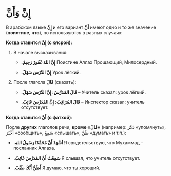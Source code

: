 ﻿# إِنَّ وَأَنَّ

В арабском языке **إِنَّ** и его вариант **أَنَّ** имеют одно и то же значение (**поистине**, **что**), но используются в разных случаях:

**Когда ставится إِنَّ (с кясрой):**

1.  В начале высказывания:
    
    -   **.إِنَّ اللهَ غَفُورٌ رَحِيمٌ**
Поистине Аллах Прощающий, Милосердный.
        
    -   **.إِنَّ الدَّرْسَ سَهْلٌ**
Урок лёгкий.
        
2.  После глагола **قَالَ** (сказать):
    
    -   **.قَالَ المُدَرِّسُ: إِنَّ الدَّرْسَ سَهْلٌ** – Учитель сказал: урок лёгкий.
        
    -   **.قَالَ المُرَاقِبُ: إِنَّ المُدَرِّسَ غَائِبٌ** – Инспектор сказал: учитель отсутствует.
        

**Когда ставится أَنَّ (с фатхой)**:

После **других** глаголов речи, **кроме «قَالَ»** (например: ذَكَرَ «упомянуть», أَخْبَرَ «сообщить», سَمِعَ «слышать», ظَنَّ «думать» и т.п.):


- **.أشْهَدُ أَنَّ مُحَمَّدًا رَسُولُ اللهِ**
Я свидетельствую, что Мухаммад – посланник Аллаха.
       
- **.سَمِعْتُ أَنَّ المُدَرِّسَ غَائِبٌ**
Я слышал, что учитель отсутствует.
       
- **.أَظُنُّ أَنَّكَ طَيِّبٌ**
Я думаю, что ты хороший.
       

